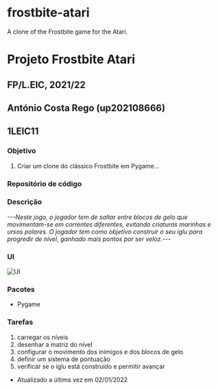 # frostbite-atari
A clone of the Frostbite game for the Atari.
# Projeto Frostbite Atari
## FP/L.EIC, 2021/22
## António Costa Rego (up202108666)
## 1LEIC11

### Objetivo

1. Criar um clone do clássico Frostbite em Pygame...

### Repositório de código

### Descrição

*---Neste jogo, o jogador tem de saltar entre blocos de gelo que movimentam-se em correntes diferentes, evitando criaturas marinhas e ursos polares.
O jogador tem como objetivo construir o seu iglu para progredir de nível, ganhado mais pontos por ser veloz.---*

### UI

![UI](ui.png)

### Pacotes

- Pygame

### Tarefas

1. carregar os níveis
1. desenhar a matriz do nível
1. configurar o movimento dos inimigos e dos blocos de gelo
2. definir um sistema de pontuação
3. verificar se o iglu está construído e permitir avançar

- Atualizado a última vez em 02/01/2022
